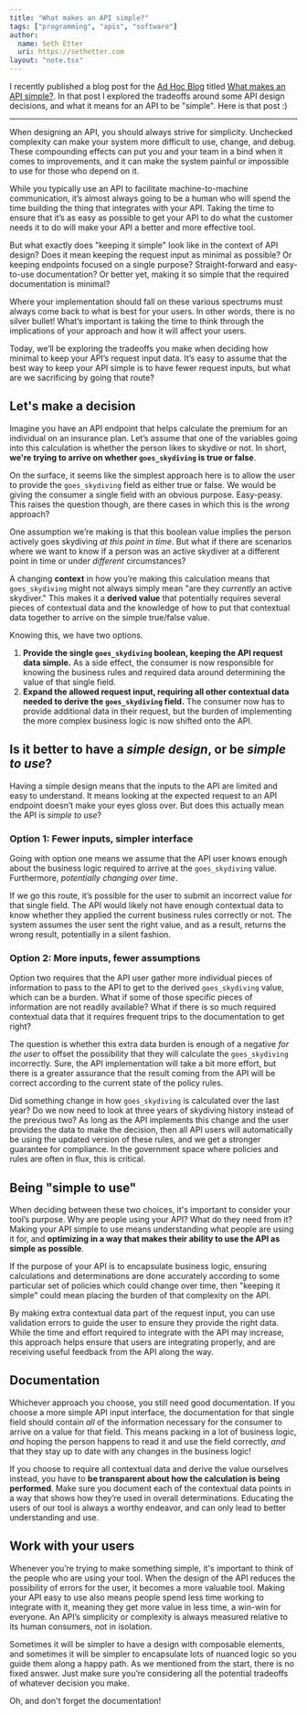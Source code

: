 ```yaml
---
title: "What makes an API simple?"
tags: ["programming", "apis", "software"]
author:
  name: Seth Etter
  uri: https://sethetter.com
layout: "note.tsx"
---
```


I recently published a blog post for the [Ad Hoc
Blog](https://adhoc.team/blog/) titled [What makes an API
simple?](https://adhoc.team/2019/08/23/what-makes-an-api-simple/). In that post
I explored the tradeoffs around some API design decisions, and what it means
for an API to be "simple". Here is that post :)

---

When designing an API, you should always strive for simplicity. Unchecked
complexity can make your system more difficult to use, change, and debug. These
compounding effects can put you and your team in a bind when it comes to
improvements, and it can make the system painful or impossible to use for those
who depend on it.

While you typically use an API to facilitate machine-to-machine communication,
it’s almost always going to be a human who will spend the time building the
thing that integrates with your API. Taking the time to ensure that it’s as
easy as possible to get your API to do what the customer needs it to do will
make your API a better and more effective tool.

But what exactly does "keeping it simple" look like in the context of API
design? Does it mean keeping the request input as minimal as possible? Or
keeping endpoints focused on a single purpose? Straight-forward and easy-to-use
documentation? Or better yet, making it so simple that the required
documentation is minimal?

Where your implementation should fall on these various spectrums must always
come back to what is best for your users. In other words, there is no silver
bullet! What’s important is taking the time to think through the implications
of your approach and how it will affect your users.

Today, we’ll be exploring the tradeoffs you make when deciding how minimal to
keep your API’s request input data. It’s easy to assume that the best way to
keep your API simple is to have fewer request inputs, but what are we
sacrificing by going that route?

## Let's make a decision

Imagine you have an API endpoint that helps calculate the premium for an
individual on an insurance plan. Let’s assume that one of the variables going
into this calculation is whether the person likes to skydive or not. In short,
**we're trying to arrive on whether `goes_skydiving` is true or false**.

On the surface, it seems like the simplest approach here is to allow the user
to provide the `goes_skydiving` field as either true or false. We would be
giving the consumer a single field with an obvious purpose. Easy-peasy. This
raises the question though, are there cases in which this is the *wrong*
approach?

One assumption we’re making is that this boolean value implies the person
actively goes skydiving *at this point in time*. But what if there are
scenarios where we want to know if a person was an active skydiver at a
different point in time or under *different* circumstances?

A changing **context** in how you’re making this calculation means that
`goes_skydiving` might not always simply mean "are they *currently* an active
skydiver." This makes it a **derived value** that potentially requires several
pieces of contextual data and the knowledge of how to put that contextual data
together to arrive on the simple true/false value.

Knowing this, we have two options.

1. **Provide the single `goes_skydiving` boolean, keeping the API request data
   simple.** As a side effect, the consumer is now responsible for knowing the
   business rules and required data around determining the value of that single
   field.
2. **Expand the allowed request input, requiring all other contextual data
   needed to derive the `goes_skydiving` field.** The consumer now has to
   provide additional data in their request, but the burden of implementing the
   more complex business logic is now shifted onto the API.

## Is it better to have a *simple design*, or be *simple to use*?

Having a simple design means that the inputs to the API are limited and easy to
understand. It means looking at the expected request to an API endpoint doesn’t
make your eyes gloss over. But does this actually mean the API is *simple to
use*?

### Option 1: Fewer inputs, simpler interface

Going with option one means we assume that the API user knows enough about the
business logic required to arrive at the `goes_skydiving` value. Furthermore,
*potentially changing over time*.

If we go this route, it’s possible for the user to submit an incorrect value
for that single field. The API would likely not have enough contextual data to
know whether they applied the current business rules correctly or not. The
system assumes the user sent the right value, and as a result, returns the
wrong result, potentially in a silent fashion.

### Option 2: More inputs, fewer assumptions

Option two requires that the API user gather more individual pieces of
information to pass to the API to get to the derived `goes_skydiving` value,
which can be a burden. What if some of those specific pieces of information are
not readily available? What if there is so much required contextual data that
it requires frequent trips to the documentation to get right?

The question is whether this extra data burden is enough of a negative *for the
user* to offset the possibility that they will calculate the `goes_skydiving`
incorrectly. Sure, the API implementation will take a bit more effort, but
there is a greater assurance that the result coming from the API will be
correct according to the current state of the policy rules.

Did something change in how `goes_skydiving` is calculated over the last year?
Do we now need to look at three years of skydiving history instead of the
previous two? As long as the API implements this change and the user provides
the data to make the decision, then all API users will automatically be using
the updated version of these rules, and we get a stronger guarantee for
compliance. In the government space where policies and rules are often in flux,
this is critical.

## Being "simple to use"

When deciding between these two choices, it's important to consider your tool’s
purpose. Why are people using your API? What do they need from it? Making your
API simple to use means understanding what people are using it for, and
**optimizing in a way that makes their ability to use the API as simple as
possible**.

If the purpose of your API is to encapsulate business logic, ensuring
calculations and determinations are done accurately according to some
particular set of policies which could change over time, then "keeping it
simple" could mean placing the burden of that complexity on the API.

By making extra contextual data part of the request input, you can use
validation errors to guide the user to ensure they provide the right data.
While the time and effort required to integrate with the API may increase, this
approach helps ensure that users are integrating properly, and are receiving
useful feedback from the API along the way.

## Documentation

Whichever approach you choose, you still need good documentation. If you choose
a more simple API input interface, the documentation for that single field
should contain *all* of the information necessary for the consumer to arrive on
a value for that field. This means packing in a lot of business logic, *and*
hoping the person happens to read it and use the field correctly, *and* that
they stay up to date with any changes in the business logic!

If you choose to require all contextual data and derive the value ourselves
instead, you have to **be transparent about how the calculation is being
performed**. Make sure you document each of the contextual data points in a way
that shows how they’re used in overall determinations. Educating the users of
our tool is always a worthy endeavor, and can only lead to better understanding
and use.

## Work with your users

Whenever you’re trying to make something simple, it's important to think of the
people who are using your tool. When the design of the API reduces the
possibility of errors for the user, it becomes a more valuable tool. Making
your API easy to use also means people spend less time working to integrate
with it, meaning they get more value in less time, a win-win for everyone. An
API’s simplicity or complexity is always measured relative to its human
consumers, not in isolation.

Sometimes it will be simpler to have a design with composable elements, and
sometimes it will be simpler to encapsulate lots of nuanced logic so you guide
them along a happy path. As we mentioned from the start, there is no fixed
answer. Just make sure you’re considering all the potential tradeoffs of
whatever decision you make.

Oh, and don't forget the documentation!
